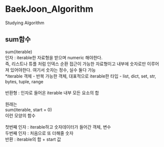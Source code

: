 # BaekJoon_Algorithm
Studying Algorithm

<h2>sum함수</h2>

sum(iterable)<br>
인자 : iterable한 자료형을 받으며 numeric 해야한다.<br>
즉, 리스트나 튜플 처럼 인덱스 순환 접근이 가능한 자료형이고 내부에 숫자로만 이루어져 있어야한다. 여기서 숫자는 정수, 실수 둘다 가능<br>
*iterable 객체 - 반복 가능한 객체, 대표적으로 iterable한 타입 - list, dict, set, str, bytes, tuple, range<br>
<br>
반환형 : 인자로 들어온 iterable 내부 모든 요소의 합<br>
<br>
원래는<br>
sum(iterable, start = 0)<br>
이런 모양의 함수<br>
<br>
첫번째 인자 : iterable하고 숫자데이터가 들어간 객체, 변수<br>
두번째 인자 : 처음으로 또 더해줄 숫자<br>
반환 : iterable의 합 + start 값<br>


